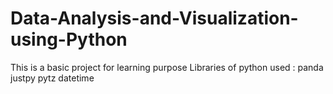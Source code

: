 # Data-Analysis-and-Visualization-using-Python

This is a basic project for learning purpose 
Libraries of python used :
panda
justpy
pytz
datetime
